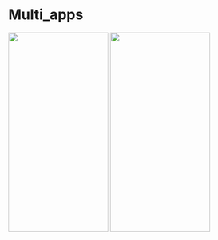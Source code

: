 # Multi_apps
<span>
<img src="https://user-images.githubusercontent.com/65389710/148520424-b3450853-406d-4cdc-8555-305c8a081855.jpeg" height="400px" width="200px">
<img src="https://user-images.githubusercontent.com/65389710/148520032-9a7affc3-fc65-49e3-8558-da9d5eb5ffde.jpeg" height="400px" width="200px"></span>
